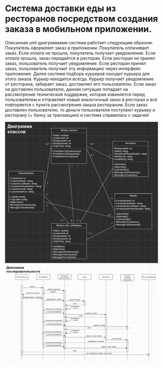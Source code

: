# Система доставки еды из ресторанов посредством создания заказа в мобильном приложении.

Описанная uml-диаграммами система работает следующим образом:
Покупатель оформляет заказ в приложении. 
Покупатель оплачивает заказ. Если оплата не прошла, покупатель получает уведомление. Если оплата прошла, заказ передаётся в ресторан. Если ресторан не принял заказ, пользователь получает уведомление. Если ресторан принял заказ, пользователь получает эту информацию через интерфейс приложения.
Далее система подбора курьеров находит курьера для этого заказа. Курьер находится всегда.
Курьер получает уведомление от ресторана, забирает заказ, доставляет его пользователю.
Если заказ не доставлен пользователю, данная ситуация попадает на рассмотрение технической поддержке, которая извиняется перед пользователем и отправляет новый аналогичный заказ в ресторан и всё повторяется с пункта рассмотрения заказа рестораном.
Если заказ доставлен пользователю, то деньги пользователя поступают курьеру и ресторану (+ банку за транзакцию) и система справилась с задачей

![](https://github.com/sdarlin/Sadykova_TZ3/blob/main/Диаграмма%20классов.jpg)
![](https://github.com/sdarlin/Sadykova_TZ3/blob/main/Диаграмма%20последовательности.jpg)

